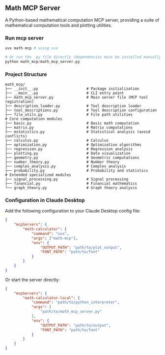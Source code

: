 ## Math MCP Server

A Python-based mathematical computation MCP server, providing a suite of mathematical computation tools and plotting utilities.

### Run mcp server
```Python
uvx math-mcp # using uvx

# Or run the .py file directly (dependencies must be installed manually)
python math_mcp/math_mcp_server.py
```

### Project Structure
```
math_mcp/
├── __init__.py                      # Package initialization
├── __main__.py                      # CLI entry point
├── math_mcp_server.py               # Main server file (MCP tool registration)
├── description_loader.py            # Tool description loader
├── tool_descriptions.py             # Tool description configuration
├── file_utils.py                    # File path utilities
# Core computation modules
├── basic.py                         # Basic math computation
├── matrix.py                        # Matrix computations
├── mstatistics.py                   # Statistical analysis (avoid conflicts)
├── calculus.py                      # Calculus
├── optimization.py                  # Optimization algorithms
├── regression.py                    # Regression analysis
├── plotting.py                      # Data visualization
├── geometry.py                      # Geometric computations
├── number_theory.py                 # Number theory
├── complex_analysis.py              # Complex analysis
├── probability.py                   # Probability and statistics
# Extended specialized modules
├── signal_processing.py             # Signal processing
├── financial.py                     # Financial mathematics
└── graph_theory.py                  # Graph theory analysis
```

### Configuration in Claude Desktop

Add the following configuration to your Claude Desktop config file:
```json
{
    "mcpServers": {
        "math-calculator": {
            "command": "uvx",
            "args": ["math-mcp"],
            "env": {
                "OUTPUT_PATH": "path/to/plot_output",
                "FONT_PATH": "path/to/font"
            }
        }
    }
}
```

Or start the server directly:
```json
{
    "mcpServers": {
        "math-calculator-local": {
            "command": "path/to/python_interpreter",
            "args": [
                "path/to/math_mcp_server.py"
            ],
            "env": {
                "OUTPUT_PATH": "path/to/output",
                "FONT_PATH": "path/to/font"
            }
        }
    }
}
```